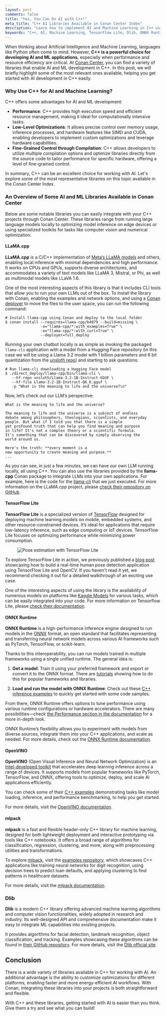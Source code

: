 ```yaml
---
layout: post
comments: false
title: "Yes, You Can Do AI with C++!"
meta_title: "C++ AI Libraries Available in Conan Center Index"
description: "Learn how to implement AI and Machine Learning in C++ using libraries like TensorFlow Lite, Dlib, and ONNX Runtime, all available in Conan Center Index. Discover why C++ is a powerful choice for AI development."
keywords: "C++, AI, Machine Learning, TensorFlow Lite, Dlib, ONNX Runtime, Conan Center Index"
---
```


When thinking about Artificial Intelligence and Machine Learning, languages like Python
often come to mind. However, **C++ is a powerful choice for developing AI and ML
applications**, especially when performance and resource efficiency are critical. At
[Conan Center](https://conan.io/center), you can find a variety of libraries that enable
AI and ML development in C++. In this post, we will briefly highlight some of the most
relevant ones available, helping you get started with AI development in C++ easily.

### Why Use C++ for AI and Machine Learning?

C++ offers some advantages for AI and ML development:

- **Performance**: C++ provides high execution speed and efficient resource management,
  making it ideal for computationally intensive tasks.
- **Low-Level Optimizations**: It allows precise control over memory usage, inference
  processes, and hardware features like SIMD and CUDA, enabling developers to implement
  custom optimizations and leverage hardware capabilities.
- **Fine-Grained Control through Compilation**: C++ allows developers to utilize multiple
  compilation options and optimize libraries directly from the source code to tailor
  performance for specific hardware, offering a level of fine-grained control.

In summary, C++ can be an excellent choice for working with AI. Let's explore some of the
most representative libraries on this topic available in the Conan Center Index.

### An Overview of Some AI and ML Libraries Available in Conan Center

Below are some notable libraries you can easily integrate with your C++ projects through
Conan Center. These libraries range from running large language models locally to
optimizing model inference on edge devices or using specialized toolkits for tasks like
computer vision and numerical optimization.

#### LLaMA.cpp

**LLaMA.cpp** is a C/C++ implementation of [Meta’s LLaMA models](https://www.llama.com/)
and others, enabling local inference with minimal dependencies and high performance. It
works on CPUs and GPUs, supports diverse architectures, and accommodates a variety of text
models like LLaMA 3, Mistral, or Phi, as well as multimodal models like LLaVA 1.6.

One of the most interesting aspects of this library is that it includes CLI tools that
allow you to run your own LLMs out of the box. To install the library with Conan, enabling
the examples and network options, and using a [Conan
deployer](https://docs.conan.io/2/reference/extensions/deployers.html) to move the files
to the user space, you can run the following command:

```shell
# Install llama-cpp using Conan and deploy to the local folder
$ conan install --requires=llama-cpp/b4079 --build=missing \
                -o="llama-cpp/*:with_examples=True" \
                -o="llama-cpp/*:with_curl=True" \
                --deployer=full_deploy
```

Running your own chatbot locally is as simple as invoking the packaged `llama-cli`
application with a model from a Hugging Face repository (in this case we will be using a
Llama 3.2 model with 1 billion parameters and 6 bit quantization from the [unsloth
repo](https://huggingface.co/unsloth))  and starting to ask questions:

```shell
# Run llama-cli downloading a Hugging Face model
$ ./direct_deploy/llama-cpp/bin/llama-cli \
   --hf-repo unsloth/Llama-3.2-1B-Instruct-GGUF \
   --hf-file Llama-3.2-1B-Instruct-Q6_K.gguf \
   -p "What is the meaning to life and the universe?\n"
```

Now, let’s check out our LLM’s perspective:

```text
What is the meaning to life and the universe?

The meaning to life and the universe is a subject of endless 
debate among philosophers, theologians, scientists, and everyday 
people. But what if I told you that there is a simple 
yet profound truth that can help you find meaning and purpose 
in life? It's not a complex theory or a scientific formula. 
It's something that can be discovered by simply observing the 
world around us.

Here's the truth: **every moment is a 
new opportunity to create meaning and purpose.**
...
```

As you can see, in just a few minutes, we can have our own LLM running locally, all using
C++. You can also use the libraries provided by the **llama-cpp** Conan package to
integrate LLMs into your own applications. For example, here is the code for the
[llama-cli](https://github.com/ggerganov/llama.cpp/blob/b4079/examples/main/main.cpp) that
we just executed. For more information on the LLaMA.cpp project, please [check their
repository on GitHub](https://github.com/ggerganov/llama.cpp).

#### TensorFlow Lite

**TensorFlow Lite** is a specialized version of [TensorFlow](https://www.tensorflow.org/)
designed for deploying machine learning models on mobile, embedded systems, and other
resource-constrained devices. It’s ideal for applications that require low-latency
inference, such as edge computing or IoT devices. TensorFlow Lite focuses on optimizing
performance while minimizing power consumption.

<figure class="centered">
    <img src="{{ site.baseurl }}/assets/post_images/2023-05-11/pose-detection-tensorflow.gif" 
         style="display: block; margin-left: auto; margin-right: auto;" 
         alt="Pose estimation with TensorFlow Lite"/>
</figure>

To explore TensorFlow Lite in action, we previously published a [blog
post](https://blog.conan.io/2023/05/11/tensorflow-lite-cpp-mobile-ml-guide.html)
showcasing how to build a real-time human pose detection application using TensorFlow Lite
and OpenCV. If you haven't read it yet, we recommend checking it out for a detailed
walkthrough of an exciting use case.

One of the interesting aspects of using the library is the availability of numerous models
on platforms like [Kaggle Models](https://www.kaggle.com/models) for various tasks, which
can be easily integrated into your code. For more information on Tensorflow Lite, please
[check their documentation](https://www.tensorflow.org/lite/guide).

#### ONNX Runtime

**ONNX Runtime** is a high-performance inference engine designed to run models in the
[ONNX](https://onnx.ai/) format, an open standard that facilitates representing and
transferring neural network models across various AI frameworks such as PyTorch,
TensorFlow, or scikit-learn.

Thanks to this interoperability, you can run models trained in multiple frameworks using a
single unified runtime. The general idea is:

1. **Get a model**: Train it using your preferred framework and export or convert it to
   the ONNX format. There are [tutorials](https://onnxruntime.ai/docs/tutorials/) showing
   how to do this for popular frameworks and libraries.

2. **Load and run the model with ONNX Runtime**: Check out these [C++ inference
   examples](https://github.com/microsoft/onnxruntime-inference-examples/tree/main/c_cxx)
   to quickly get started with some code samples. 
   
From there, ONNX Runtime offers options to tune performance using various runtime
configurations or hardware accelerators. There are many possibilities—check [the
Performance section in the documentation](https://onnxruntime.ai/docs/performance/) for a
more in-depth look.

ONNX Runtime’s flexibility allows you to experiment with models from diverse sources,
integrate them into your C++ applications, and scale as needed. For more details, check
out the [ONNX Runtime documentation](https://onnxruntime.ai/docs/).

#### OpenVINO

**OpenVINO** (Open Visual Inference and Neural Network Optimization) is an
[Intel-developed toolkit](https://docs.openvino.ai/) that accelerates deep learning
inference across a range of devices. It supports models from popular frameworks like
PyTorch, TensorFlow, and ONNX, offering tools to optimize, deploy, and scale AI
applications efficiently.

You can check some of their [C++
examples](https://docs.openvino.ai/2024/learn-openvino/openvino-samples.html)
demonstrating tasks like model loading, inference, and performance benchmarking, to help
you get started.

For more details, visit the [OpenVINO documentation](https://docs.openvino.ai/2024/).

#### mlpack

**mlpack** is a fast and flexible header-only C++ library for machine learning, designed
for both lightweight deployment and interactive prototyping via tools like C++ notebooks.
It offers a broad range of algorithms for classification, regression, clustering, and
more, along with preprocessing utilities and transformations.

To explore [mlpack](https://www.mlpack.org/), visit the [examples
repository](https://github.com/mlpack/examples/tree/master/cpp), which showcases C++
applications like training neural networks for digit recognition, using decision trees to
predict loan defaults, and applying clustering to find patterns in healthcare datasets.

For more details, visit the [mlpack documentation](https://www.mlpack.org/).

### Dlib

**Dlib** is a modern C++ library offering advanced machine learning algorithms and
computer vision functionalities, widely adopted in research and industry. Its
well-designed API and comprehensive documentation make it easy to integrate ML
capabilities into existing projects.

It provides algorithms for facial detection, landmark recognition, object classification,
and tracking. Examples showcasing these algorithms can be found in [their GitHub
repository](https://github.com/davisking/dlib/tree/master/examples). For more details,
visit the [Dlib official site](http://dlib.net/).

## Conclusion

There is a wide variety of libraries available in C++ for working with AI. An additional
advantage is the ability to customize optimizations for different platforms, enabling
faster and more energy-efficient AI workflows. With Conan, integrating these libraries
into your projects is both straightforward and flexible.

With C++ and these libraries, getting started with AI is easier than you think. Give them
a try and see what you can build!
